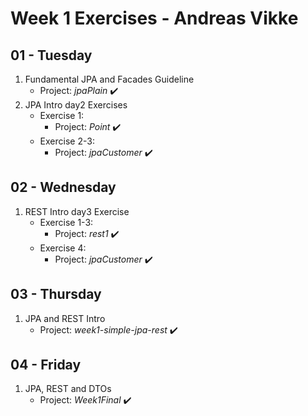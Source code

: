 
# Week 1 Exercises - Andreas Vikke


## 01 - Tuesday
1. Fundamental JPA and Facades Guideline
	- Project: *jpaPlain*  :heavy_check_mark:
2. JPA Intro day2 Exercises
	- Exercise 1:
		- Project: *Point*  :heavy_check_mark:
	- Exercise 2-3:
		- Project: *jpaCustomer*  :heavy_check_mark:

## 02 - Wednesday
1. REST Intro day3 Exercise
	- Exercise 1-3:
		- Project: *rest1*  :heavy_check_mark:
	- Exercise 4:
		- Project: *jpaCustomer*  :heavy_check_mark:

## 03 - Thursday
1. JPA and REST Intro
	- Project: *week1-simple-jpa-rest*  :heavy_check_mark:

## 04 - Friday
1. JPA, REST and DTOs
	- Project: *Week1Final*  :heavy_check_mark:
